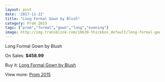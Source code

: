 ```yaml
---
layout: post
date: '2017-11-22'
title: "Long Formal Gown by Blush"
category: Prom 2015
tags: ["prom","formal","gown","long","evening"]
image: http://img.transblink.com/10630-thickbox_default/long-formal-gown-by-blush.jpg
---
```

Long Formal Gown by Blush

On Sales: **$458.99**
<a href="https://www.transblink.com/en/prom-2015/3454-long-formal-gown-by-blush.html"><amp-img layout="responsive" width="600" height="600" src="//img.transblink.com/10630-thickbox_default/long-formal-gown-by-blush.jpg" alt="Long Formal Gown by Blush 0" /></a>
<a href="https://www.transblink.com/en/prom-2015/3454-long-formal-gown-by-blush.html"><amp-img layout="responsive" width="600" height="600" src="//img.transblink.com/10631-thickbox_default/long-formal-gown-by-blush.jpg" alt="Long Formal Gown by Blush 1" /></a>

Buy it: [Long Formal Gown by Blush](https://www.transblink.com/en/prom-2015/3454-long-formal-gown-by-blush.html "Long Formal Gown by Blush")

View more: [Prom 2015](https://www.transblink.com/en/10-prom-2015 "Prom 2015")